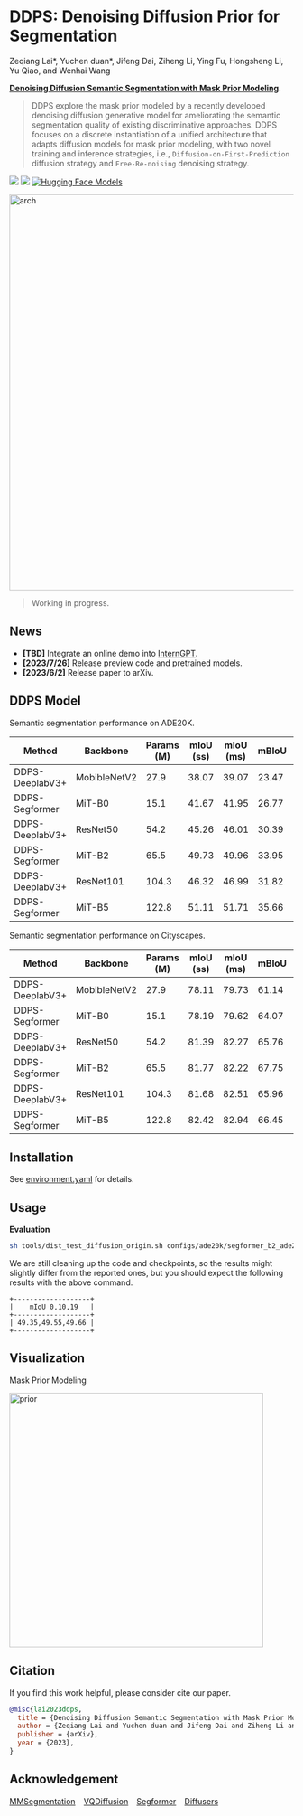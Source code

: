 # DDPS: Denoising Diffusion Prior for Segmentation


Zeqiang Lai*, Yuchen duan*, Jifeng Dai, Ziheng Li, Ying Fu, Hongsheng Li, Yu Qiao, and Wenhai Wang

[**Denoising Diffusion Semantic Segmentation with Mask Prior Modeling**](https://arxiv.org/abs/2306.01721).

> DDPS explore the mask prior modeled by a recently developed denoising diffusion generative model for ameliorating the semantic segmentation quality of existing discriminative approaches. DDPS focuses on a discrete instantiation of a unified architecture that adapts diffusion models for mask prior modeling, with two novel training and inference strategies, i.e., `Diffusion-on-First-Prediction` diffusion strategy and `Free-Re-noising` denoising strategy.

<a href="https://arxiv.org/abs/2306.01721"><img src="https://img.shields.io/badge/arXiv-2306.01721-b31b1b.svg"></a>
<a href="https://github.com/OpenGVLab/InternGPT"><img src="https://img.shields.io/static/v1?label=Project&message=Demo&color=red"></a> 
[![Hugging Face Models](https://img.shields.io/badge/%F0%9F%A4%97%20Hugging%20Face-Models-blue)](https://huggingface.co/aaronb/DDPS-all)


<img width="700" alt="arch" src="https://github.com/OpenGVLab/DDPS/assets/26198430/769ad1f2-d5b9-442e-bd0a-9211be705dc1">

> Working in progress.

## News

- **[TBD]** Integrate an online demo into [InternGPT](https://github.com/OpenGVLab/InternGPT).
- **[2023/7/26]** Release preview code and pretrained models.
- **[2023/6/2]** Release paper to arXiv. 

## DDPS Model

Semantic segmentation performance on ADE20K.

| Method          | Backbone     | Params (M) | mIoU (ss) | mIoU (ms) | mBIoU | Download       |
| --------------- | ------------ | ---------- | --------- | --------- | ----- | -------------- |
| DDPS-DeeplabV3+ | MobibleNetV2 | 27.9       | 38.07     | 39.07     | 23.47 | [TBD]() |
| DDPS-Segformer  | MiT-B0       | 15.1       | 41.67     | 41.95     | 26.77 | [TBD]() |
| DDPS-DeeplabV3+ | ResNet50     | 54.2       | 45.26     | 46.01     | 30.39 | [checkpoint](https://huggingface.co/aaronb/DDPS-all/tree/main/deeplabv3plus_r50_multistep) |
| DDPS-Segformer  | MiT-B2       | 65.5       | 49.73     | 49.96     | 33.95 | [checkpoint](https://huggingface.co/aaronb/DDPS-all/tree/main/segformer_b2_multistep) |
| DDPS-DeeplabV3+ | ResNet101    | 104.3      | 46.32     | 46.99     | 31.82 | [checkpoint](https://huggingface.co/aaronb/DDPS-all/tree/main/deeplabv3plus_r101_multistep) |
| DDPS-Segformer  | MiT-B5       | 122.8      | 51.11     | 51.71     | 35.66 | [TBD]() |

Semantic segmentation performance on Cityscapes.

| Method          | Backbone     | Params (M) | mIoU (ss) | mIoU (ms) | mBIoU | Download       |
| --------------- | ------------ | ---------- | --------- | --------- | ----- | -------------- |
| DDPS-DeeplabV3+ | MobibleNetV2 | 27.9       | 78.11     | 79.73     | 61.14 | [TBD]() |
| DDPS-Segformer  | MiT-B0       | 15.1       | 78.19     | 79.62     | 64.07 | [checkpoint](https://huggingface.co/aaronb/DDPS-all/tree/main/cityscapes/segformer_b0_multistep) |
| DDPS-DeeplabV3+ | ResNet50     | 54.2       | 81.39     | 82.27     | 65.76 | [checkpoint](https://huggingface.co/aaronb/DDPS-all/tree/main/cityscapes/deeplabv3plus_r50_multistep) |
| DDPS-Segformer  | MiT-B2       | 65.5       | 81.77     | 82.22     | 67.75 | [checkpoint](https://huggingface.co/aaronb/DDPS-all/tree/main/cityscapes/segformer_b2_multistep) |
| DDPS-DeeplabV3+ | ResNet101    | 104.3      | 81.68     | 82.51     | 65.96 | [checkpoint](https://huggingface.co/aaronb/DDPS-all/tree/main/cityscapes/deeplabv3plus_r101_multistep) |
| DDPS-Segformer  | MiT-B5       | 122.8      | 82.42     | 82.94     | 66.45 | [TBD]() |

## Installation

See [environment.yaml](environment.yaml) for details.

## Usage

**Evaluation**

```bash
sh tools/dist_test_diffusion_origin.sh configs/ade20k/segformer_b2_ade20k_multistep.py checkpoints/ade20k/segformer_b2_multistep/best_mIoU_iter_144000.pth  8 --eval "mIoU"
```

We are still cleaning up the code and checkpoints, so the results might slightly differ from the reported ones, but you should expect the following results with the above command.

```
+-------------------+
|    mIoU 0,10,19   |
+-------------------+
| 49.35,49.55,49.66 |
+-------------------+
```


## Visualization

Mask Prior Modeling

<img width="450" alt="prior" src="https://github.com/OpenGVLab/DDPS/assets/26198430/3bec572b-c2b5-4094-9fdb-b9f3fcf41333">

## Citation

If you find this work helpful, please consider cite our paper.

```bibtex
@misc{lai2023ddps,
  title = {Denoising Diffusion Semantic Segmentation with Mask Prior Modeling},
  author = {Zeqiang Lai and Yuchen duan and Jifeng Dai and Ziheng Li and Ying Fu and Hongsheng Li and Yu Qiao and Wenhai Wang},
  publisher = {arXiv},
  year = {2023},
}
```

## Acknowledgement

[MMSegmentation](https://github.com/open-mmlab/mmsegmentation) &ensp;  [VQDiffusion](https://github.com/cientgu/VQ-Diffusion)  &ensp;  [Segformer](https://github.com/NVlabs/SegFormer) &ensp; [Diffusers](https://github.com/huggingface/diffusers)

